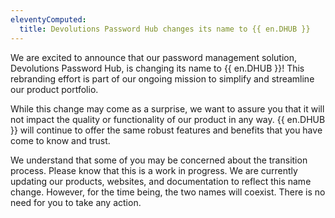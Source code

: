 ```yaml
---
eleventyComputed:
  title: Devolutions Password Hub changes its name to {{ en.DHUB }}
---
```

We are excited to announce that our password management solution, Devolutions Password Hub, is changing its name to {{ en.DHUB }}! This rebranding effort is part of our ongoing mission to simplify and streamline our product portfolio.

While this change may come as a surprise, we want to assure you that it will not impact the quality or functionality of our product in any way. {{ en.DHUB }} will continue to offer the same robust features and benefits that you have come to know and trust.

We understand that some of you may be concerned about the transition process. Please know that this is a work in progress. We are currently updating our products, websites, and documentation to reflect this name change. However, for the time being, the two names will coexist. There is no need for you to take any action.
